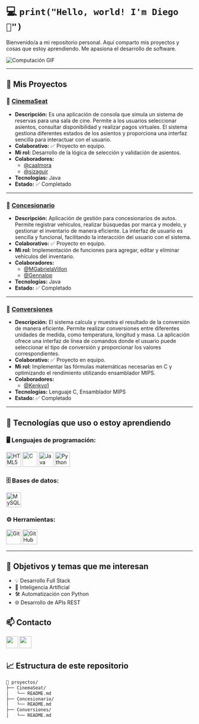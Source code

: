 # 💻 `print("Hello, world! I'm Diego 👋")`

Bienvenido/a a mi repositorio personal. Aquí comparto mis proyectos y cosas que estoy aprendiendo. Me apasiona el desarrollo de software.

![Computación GIF](https://media.giphy.com/media/du3J3cXyzhj75IOgvA/giphy.gif)

---


## 📂 Mis Proyectos

### 🔧 [CinemaSeat]( https://github.com/Dalay20/CinemaSeat)
- **Descripción:** Es una aplicación de consola que simula un sistema de reservas para una sala de cine. Permite a los usuarios seleccionar asientos, consultar disponibilidad y realizar pagos virtuales. El sistema gestiona diferentes estados de los asientos y proporciona una interfaz sencilla para interactuar con el usuario.
- **Colaborativo:** ✅ Proyecto en equipo.
- **Mi rol:** Desarrollo de la lógica de selección y validación de asientos.
- **Colaboradores:**
  - [@caalmora](https://github.com/caalmora)
  - [@sizaguir](https://github.com/sizaguir)
- **Tecnologías:** Java
- **Estado:** ✅ Completado 

---

### 🔧 [Concesionario](https://github.com/Dalay20/Concesionario.git)
- **Descripción:** Aplicación de gestión para concesionarios de autos. Permite registrar vehículos, realizar búsquedas por marca y modelo, y gestionar el inventario de manera eficiente. La interfaz de usuario es sencilla y funcional, facilitando la interacción del usuario con el sistema.
- **Colaborativo:** ✅ Proyecto en equipo.
- **Mi rol:** Implementación de funciones para agregar, editar y eliminar vehículos del inventario.
- **Colaboradores:**
  - [@MGabrielaVillon](https://github.com/MGabrielaVillon)
  - [@Gennalop](https://github.com/Gennalop)
- **Tecnologías:** Java
- **Estado:** ✅ Completado

---

### 🔧 [Conversiones](https://github.com/Dalay20/Conversiones.git)
- **Descripción:** El sistema calcula y muestra el resultado de la conversión de manera eficiente. Permite realizar conversiones entre diferentes unidades de medida, como temperatura, longitud y masa. La aplicación ofrece una interfaz de línea de comandos donde el usuario puede seleccionar el tipo de conversión y proporcionar los valores correspondientes. 
- **Colaborativo:** ✅ Proyecto en equipo.
- **Mi rol:**  Implementar las fórmulas matemáticas necesarias en C y optimizando el rendimiento utilizando ensamblador MIPS.
- **Colaboradores:**
  - [@Kenkyo1](https://github.com/Kenkyo1)
- **Tecnologías:** Lenguaje C, Ensamblador MIPS
- **Estado:** ✅ Completado

---

## 🧰 Tecnologías que uso o estoy aprendiendo


### 🖥️ Lenguajes de programación:
<p>
  <img src="https://cdn.jsdelivr.net/gh/devicons/devicon/icons/html5/html5-original.svg" width="40" alt="HTML5"/>
  <img src="https://cdn.jsdelivr.net/gh/devicons/devicon/icons/c/c-original.svg" width="40" alt="C"/>
  <img src="https://cdn.jsdelivr.net/gh/devicons/devicon/icons/java/java-original.svg" width="40" alt="Java"/>
  <img src="https://cdn.jsdelivr.net/gh/devicons/devicon/icons/python/python-original.svg" width="40" alt="Python"/>
</p>

### 🗄️ Bases de datos:
<p>
  <img src="https://cdn.jsdelivr.net/gh/devicons/devicon/icons/mysql/mysql-original.svg" width="40" alt="MySQL"/>
</p>

### ⚙️ Herramientas:
<p>
  <img src="https://cdn.jsdelivr.net/gh/devicons/devicon/icons/git/git-original.svg" width="40" alt="Git"/>
  <img src="https://cdn.jsdelivr.net/gh/devicons/devicon/icons/github/github-original.svg" width="40" alt="GitHub"/>
</p>

---

## 📌 Objetivos y temas que me interesan

- 💡 Desarrollo Full Stack
- 🤖 Inteligencia Artificial
- 🛠 Automatización con Python
- 🌐 Desarrollo de APIs REST

## 📫 Contacto

<p align="left">
  <a href="mailto:dalay@espol.edu.ec"><img src="https://img.icons8.com/color/48/000000/gmail.png" width="32"/></a>
  <a href="https://github.com/Dalay20"><img src="https://img.icons8.com/ios-glyphs/30/000000/github.png" width="32"/></a>
</p>


## 📈 Estructura de este repositorio

```bash
📁 proyectos/
├── CinemaSeat/
│   └── README.md
├── Concesionario/
│   └── README.md
├── Conversiones/
│   └── README.md


